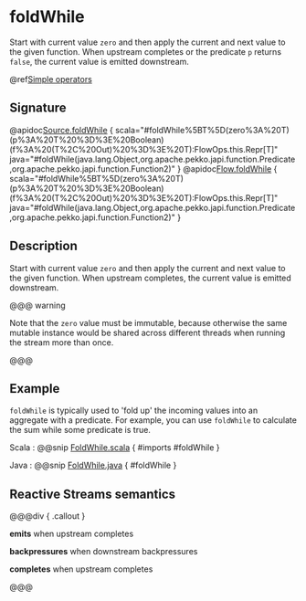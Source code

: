 # foldWhile

Start with current value `zero` and then apply the current and next value to the given function. When upstream completes or the predicate `p` returns `false`, the current value is emitted downstream.

@ref[Simple operators](../index.md#simple-operators)

## Signature

@apidoc[Source.foldWhile](Source) { scala="#foldWhile%5BT%5D(zero%3A%20T)(p%3A%20T%20%3D%3E%20Boolean)(f%3A%20(T%2C%20Out)%20%3D%3E%20T):FlowOps.this.Repr[T]" java="#foldWhile(java.lang.Object,org.apache.pekko.japi.function.Predicate,org.apache.pekko.japi.function.Function2)" }
@apidoc[Flow.foldWhile](Flow) { scala="#foldWhile%5BT%5D(zero%3A%20T)(p%3A%20T%20%3D%3E%20Boolean)(f%3A%20(T%2C%20Out)%20%3D%3E%20T):FlowOps.this.Repr[T]" java="#foldWhile(java.lang.Object,org.apache.pekko.japi.function.Predicate,org.apache.pekko.japi.function.Function2)" }

## Description

Start with current value `zero` and then apply the current and next value to the given function. When upstream
completes, the current value is emitted downstream.

@@@ warning

Note that the `zero` value must be immutable, because otherwise
the same mutable instance would be shared across different threads
when running the stream more than once.

@@@

## Example

`foldWhile` is typically used to 'fold up' the incoming values into an aggregate with a predicate. 
For example, you can use `foldWhile` to calculate the sum while some predicate is true.


Scala
:   @@snip [FoldWhile.scala](/docs/src/test/scala/docs/stream/operators/sourceorflow/FoldWhile.scala) { #imports #foldWhile }

Java
:   @@snip [FoldWhile.java](/docs/src/test/java/jdocs/stream/operators/flow/FoldWhile.java) { #foldWhile }

## Reactive Streams semantics

@@@div { .callout }

**emits** when upstream completes

**backpressures** when downstream backpressures

**completes** when upstream completes

@@@

